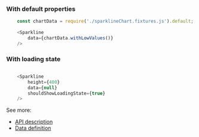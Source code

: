 ### With default properties
```js
    const chartData = require('./sparklineChart.fixtures.js').default;
    
    <Sparkline
        data={chartData.withLowValues()}
    />
```

### With loading state
```js

    <Sparkline
        height={400}
        data={null}
        shouldShowLoadingState={true}
    />
```


See more:
* [API description][APILink]
* [Data definition][DataLink]



[APILink]: YourLinkToComponentAPIHere
[DataLink]: YourLinkToExampleDataInputHere